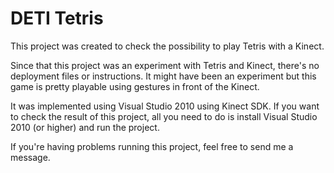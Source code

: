 DETI Tetris
===========
This project was created to check the possibility to play Tetris with a Kinect.

Since that this project was an experiment with Tetris and Kinect, there's no deployment files or instructions.
It might have been an experiment but this game is pretty playable using gestures in front of the Kinect.

It was implemented using Visual Studio 2010 using Kinect SDK.
If you want to check the result of this project, all you need to do is install Visual Studio 2010 (or higher) and run the project.

If you're having problems running this project, feel free to send me a message.
